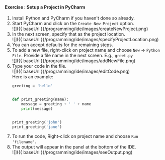 #### Exercise : Setup a Project in PyCharm

1. Install Python and PyCharm if you haven't done so already.
1. Start PyCharm and click on the `Create New Project` option.<br>
   ![]({{ baseUrl }}/programming/ide/images/createNewProject.png)
1. In the next screen, specify that as the project location.<br>
   ![]({{ baseUrl }}/programming/ide/images/specifyProjectLocation.png)
1. You can accept defaults for the remaining steps.
1. To add a new file, right-click on project name and choose `New` → `Python File`. Provide a file name in the next screen. E.g., `greet.py`<br>
   ![]({{ baseUrl }}/programming/ide/images/addNewFile.png)
1. Type your code in the file.<br>
   ![]({{ baseUrl }}/programming/ide/images/editCode.png)<br>
   Here is an example:
   ```python
   greeting = 'hello'


   def print_greeting(name):
       message = greeting + ' ' + name
       print(message)


   print_greeting('john')
   print_greeting('jane')
   ```
1. To run the code, Right-click on project name and choose `Run 'filename'`.<br>
   <pic eager src="images/runCode.png" width="500"></pic>
1. The output will appear in the panel at the bottom of the IDE.<br>
   ![]({{ baseUrl }}/programming/ide/images/seeOutput.png)

